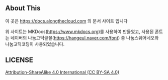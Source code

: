 ## About This

이 곳은 https://docs.alongthecloud.com 의 문서 사이트 입니다

위 사이트는 MKDocs(https://www.mkdocs.org)를 사용하여 만들었고, 사용된 폰트는 네이버의 나눔고딕글꼴(https://hangeul.naver.com/font) 중 나눔스퀘어네오와 나눔고딕코딩이 사용되었습니다.

## LICENSE

[Attribution-ShareAlike 4.0 International (CC BY-SA 4.0)](https://creativecommons.org/licenses/by-sa/4.0/deed.en)
